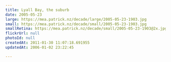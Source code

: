 ```yaml
---
title: Lyall Bay, the suburb
date: 2005-05-23
large: https://mea.patrick.nz/decade/large/2005-05-23-1903.jpg
small: https://mea.patrick.nz/decade/small/2005-05-23-1903.jpg
smallRetina: https://mea.patrick.nz/decade/small/2005-05-23-1903@2x.jpg
flickrUrl: null
photoId: null
createdAt: 2011-01-30 11:07:18.691955
updatedAt: 2006-01-02 23:22:45

---
```



